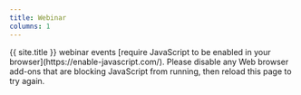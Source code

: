 ```yaml
---
title: Webinar
columns: 1
---
```


<div id="tlc-webinar-container"></div>

<noscript markdown="1">
{{ site.title }} webinar events [require JavaScript to be enabled in your browser](https://enable-javascript.com/). Please disable any Web browser add-ons that are blocking JavaScript from running, then reload this page to try again.
</noscript>

<script src="https://meet.jit.si/external_api.js"></script>
<script>
/**
 * Jitsi Meet integration.
 *
 * @see https://github.com/jitsi/jitsi-meet/blob/master/doc/api.md
 */
(function () {
    const qs = new URLSearchParams(window.location.search);
    const domain = 'meet.jit.si';
    const options = {
        roomName: qs.get('roomName') || false,
        width: '100%',
        height: '500px',
        parentNode: document.querySelector('#tlc-webinar-container'),
        noSSL: false,
        configOverwrite: {
            // Everyone starts muted.
            startAudioMuted: 0,
            startVideoMuted: 0,

            liveStreamingEnabled: false,
            fileRecordingsEnabled: false

            {% comment %}
            // TODO: These seem to be getting ignored?
            //enableCalendarIntegration: false,
            //gatherStats: false
            {% endcomment %}
        },
        interfaceConfigOverwrite: {
            SETTINGS_SECTIONS: [ 'devices', 'language', 'profile' ],
            ENFORCE_NOTIFICATION_AUTO_DISMISS_TIMEOUT: 10000,
            JITSI_WATERMARK_LINK: false

            {% comment %}
            // Uncomment this to disable toolbar, useful for large events?
            //filmStripOnly: true
            {% endcomment %}
        }
    };
    const api = new JitsiMeetExternalAPI(domain, options);
    api.executeCommands({
        'avatarUrl': ['{{ site.logo | absolute_url }}'],
        'subject'  : [ atob(qs.get('subject')) || false ]
    });
})();
</script>
